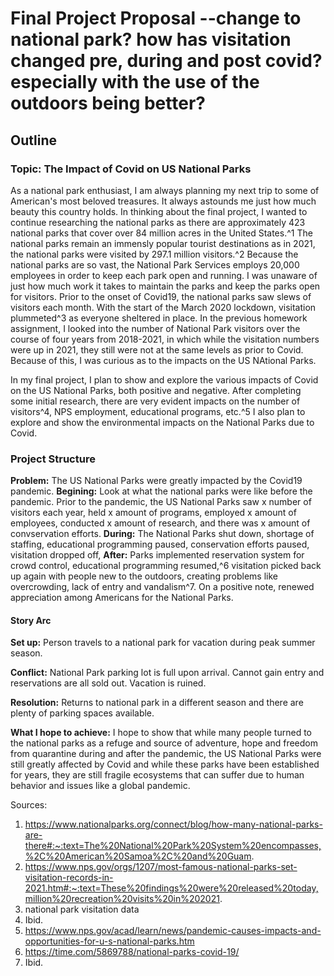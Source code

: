 # Final Project Proposal --change to national park? how has visitation changed pre, during and post covid? especially with the use of the outdoors being better?

## Outline
### Topic: The Impact of Covid on US National Parks
As a national park enthusiast, I am always planning my next trip to some of American's most beloved treasures. It always astounds me just how much beauty this country holds. In thinking about the final project, I wanted to continue researching the national parks as there are approximately 423 national parks that cover over 84 million acres in the United States.^1 The national parks remain an immensly popular tourist destinations as in 2021, the national parks were visited by 297.1 million visitors.^2 Because the national parks are so vast, the National Park Services employs 20,000 employees in order to keep each park open and running. I was unaware of just how much work it takes to maintain the parks and keep the parks open for visitors. Prior to the onset of Covid19, the national parks saw slews of visitors each month. With the start of the March 2020 lockdown, visitation plummeted^3 as everyone sheltered in place. In the previous homework assignment, I looked into the number of National Park visitors over the course of four years from 2018-2021, in which while the visitation numbers were up in 2021, they still were not at the same levels as prior to Covid. Because of this, I was curious as to the impacts on the US NAtional Parks. 

In my final project, I plan to show and explore the various impacts of Covid on the US National Parks, both positive and negative. After completing some initial research, there are very evident impacts on the number of visitors^4, NPS employment, educational programs, etc.^5 I also plan to explore and show the environmental impacts on the National Parks due to Covid. 

### Project Structure
**Problem:** The US National Parks were greatly impacted by the Covid19 pandemic. 
**Begining:** Look at what the national parks were like before the pandemic. Prior to the pandemic, the US National Parks saw  x number of visitors each year, held x amount of programs, employed x amount of employees, conducted x amount of research, and there was x amount of convservation efforts. 
**During:** The National Parks shut down, shortage of staffing, educational programming paused, conservation efforts paused, visitation dropped off, 
**After:** Parks implemented reservation system for crowd control, educational programming resumed,^6 visitation picked back up again with people new to the outdoors, creating problems like overcrowding, lack of entry and vandalism^7. On a positive note, renewed appreciation among Americans for the National Parks.
  
#### Story Arc
**Set up:** Person travels to a national park for vacation during peak summer season.

**Conflict:** National Park parking lot is full upon arrival. Cannot gain entry and reservations are all sold out. Vacation is ruined. 

**Resolution:** Returns to national park in a different season and there are plenty of parking spaces available. 

**What I hope to achieve:** I hope to show that while many people turned to the national parks as a refuge and source of adventure, hope and freedom from quarantine during and after the pandemic, the US National Parks were still greatly affected by Covid and while these parks have been established for years, they are still fragile ecosystems that can suffer due to human behavior and issues like a global pandemic. 



Sources:
1. https://www.nationalparks.org/connect/blog/how-many-national-parks-are-there#:~:text=The%20National%20Park%20System%20encompasses,%2C%20American%20Samoa%2C%20and%20Guam.
2. https://www.nps.gov/orgs/1207/most-famous-national-parks-set-visitation-records-in-2021.htm#:~:text=These%20findings%20were%20released%20today,million%20recreation%20visits%20in%202021.
3. national park visitation data
4. Ibid. 
5. https://www.nps.gov/acad/learn/news/pandemic-causes-impacts-and-opportunities-for-u-s-national-parks.htm
6. https://time.com/5869788/national-parks-covid-19/
7. Ibid. 





